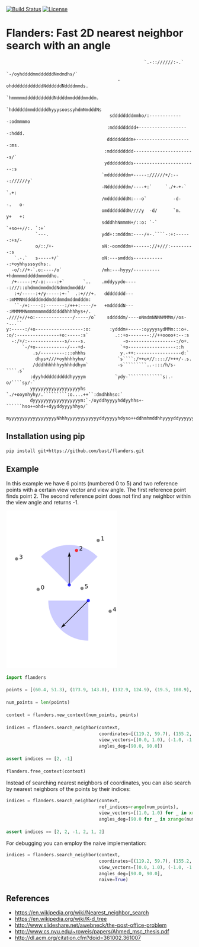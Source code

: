 [![Build Status](https://travis-ci.org/bast/flanders.svg?branch=master)](https://travis-ci.org/bast/flanders/builds)
[![License](https://img.shields.io/badge/license-%20MPL--v2.0-blue.svg)](../master/LICENSE)

# Flanders: Fast 2D nearest neighbor search with an angle

```
                                                    `.-:://////:-.`
                                             `-/oyhddddmmddddddNmdmdhs/`
                                          -ohddddddddddddNddddddNddddmmds.
                                        `hmmmmmdddddddddddNddddmmddddmmddm.
                                       `hddddddmmddddddhyyysoossyhdmNmdddNs
                                       sddddddddmmho/:-------------:odmmmmo
                                      :mddddddddd+-------------------:hddd.
                                      dddddddddm+---------------------:ms.
                                     :mddddddddd-----------------------s/`
                                     yddddddddds------------------------:s
                                    `mddddddddm+-----://////+/:---://////y`
                                    -Nddddddddm/----+:`     `./+-+-`    `.+:
                                    /mddddddddN:---o`          -d-    -.   o-
                                    omddddddddN////y  -d/      `m.    y+   +:
                                    sdddhhNmmmN+/::o: `-`     `+so++//:. `:+`
           `---.                    ydd+::mdddm:----/+-.````-:+:------:+s/-
           o/::/+-                  sN:-oomdddm+------://+///:---------:s
   `.-.`   s-----+/`                oN:---smddds------------:+oyhhysssydhs:.
  -o/://+-`.o:----/o`               /mh:---hyyy/----------+hdmmmmdddddmmmddho.
  /+-----:+/-o:----:+`       `..    .mddyyydo-----:///::ohdmmdmmdmddNdmmdmmddd/
   :+/-----:+/y-----:+-`  .:+///+.   dddddddd----:mMMNNddddddmddmdddmmdmddmdddm:
   ``-/+:----::-------:/+++:----/+   +mdddddN----:MMMMMNmmmmmmmdddddddhhhhhys+/.
.////+//+o:--------------/-----/o`    sdddddm/----oNmdmNNNNMMMm//os--...``
y:-----:/+o------------------:o:       :ydddm+-----:oyyyysydMMm:::o+.
:o/:----------------+o:-----:s`          .::+o--------://++oooo+:--:s
  -:/+/:--------------s/----s.              -o------------------:/o+.
      `-/+o------------/---+d-             `+o------------------::h
          .s/---------:::ohhhs             y.-++:-----------------d:`
           dhys+///+oyhhhhyhm/            `s````:/++o+//:::://+++/-.s.
          /dddhhhhhhyyhhhddhym`           -s`````````..-:::/h/s-````.s`
         :dyyhddddddddddhyyyym           `ydy-`````````````s:.-o/````sy/-`
         yyyyyyyyyyyyyyyyyyyhs     `./+ooymhyhy/.`````````:o....++``:dmdhhhso:`
         dyyyyyyyyyyyyyyyyyym:`-/oyddhyyyyhddyyhhs+-``````hso++ohd++dyyddyyyyhhyo/`
         myyyyyyyyyyyyyyyyyyNhhhyyyyyyyyyyyyddyyyyyhdyso++ddhmhmddhhyyyyddyyyyyyyhdy+.
```


## Installation using pip

```shell
pip install git+https://github.com/bast/flanders.git
```


## Example

In this example we have 6 points (numbered 0 to 5) and two reference points
with a certain view vector and view angle. The first reference point finds
point 2. The second reference point does not find any neighbor within the view
angle and returns -1.

<img src="https://github.com/bast/flanders/raw/master/example/flanders.png" width="300">

```python
import flanders

points = [(60.4, 51.3), (173.9, 143.8), (132.9, 124.9), (19.5, 108.9), (196.5, 9.9), (143.3, 53.3)]

num_points = len(points)

context = flanders.new_context(num_points, points)

indices = flanders.search_neighbor(context,
                                   coordinates=[(119.2, 59.7), (155.2, 30.2)],
                                   view_vectors=[(0.0, 1.0), (-1.0, -1.0)],
                                   angles_deg=[90.0, 90.0])

assert indices == [2, -1]

flanders.free_context(context)
```

Instead of searching nearest neighbors of coordinates, you can also search by nearest neighbors of the points by their indices:

```python
indices = flanders.search_neighbor(context,
                                   ref_indices=range(num_points),
                                   view_vectors=[(1.0, 1.0) for _ in xrange(num_points)],
                                   angles_deg=[90.0 for _ in xrange(num_points)])

assert indices == [2, 2, -1, 2, 1, 2]
```

For debugging you can employ the naive implementation:

```python
indices = flanders.search_neighbor(context,
                                   coordinates=[(119.2, 59.7), (155.2, 30.2)],
                                   view_vectors=[(0.0, 1.0), (-1.0, -1.0)],
                                   angles_deg=[90.0, 90.0],
                                   naive=True)
```


## References

- https://en.wikipedia.org/wiki/Nearest_neighbor_search
- https://en.wikipedia.org/wiki/K-d_tree
- http://www.slideshare.net/awebneck/the-post-office-problem
- http://www.cs.nyu.edu/~roweis/papers/Ahmed_msc_thesis.pdf
- http://dl.acm.org/citation.cfm?doid=361002.361007
